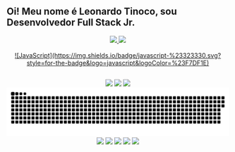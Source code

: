 ## Oi! Meu nome é Leonardo Tinoco, sou Desenvolvedor Full Stack Jr.
<div align="center">
  <a href="https://github.com/leotinoco7">
  <img height="160em" src="https://github-readme-stats.vercel.app/api/top-langs/?username=leotinoco7&layout=compact&theme=highcontrast"/>
  <img height="160em" src="https://github-readme-stats.vercel.app/api?username=leotinoco7&show_icons=true&theme=highcontrast"/>
<div style="display: inline_block"><br>
![JavaScript](https://img.shields.io/badge/javascript-%23323330.svg?style=for-the-badge&logo=javascript&logoColor=%23F7DF1E)

  ##
 
<div> 
  <a href="https://instagram.com/leotinoco7" target="_blank"><img src="https://img.shields.io/badge/-Instagram-%23E4405F?style=for-the-badge&logo=instagram&logoColor=white" target="_blank"></a>
  <a href = "mailto:leofptinoco7@gmail.com"><img src="https://img.shields.io/badge/-Gmail-%23333?style=for-the-badge&logo=gmail&logoColor=white" target="_blank"></a>
  <a href="https://www.linkedin.com/in/leotinoco7" target="_blank"><img src="https://img.shields.io/badge/-LinkedIn-%230077B5?style=for-the-badge&logo=linkedin&logoColor=white" target="_blank"></a> 
 
  <img src="https://github.com/leotinoco7/leotinoco7/blob/main/github-user-contribution.svg">
  
  <img src="https://img.shields.io/badge/javascript-%23323330.svg?style=for-the-badge&logo=javascript&logoColor=%23F7DF1E">
  <img src="https://img.shields.io/badge/javascript-%23323330.svg?style=for-the-badge&logo=javascript&logoColor=%23F7DF1E>
 <img src="https://img.shields.io/badge/node.js-6DA55F?style=for-the-badge&logo=node.js&logoColor=white>
  <img src="https://img.shields.io/badge/html5-%23E34F26.svg?style=for-the-badge&logo=html5&logoColor=white>
  <img src="https://img.shields.io/badge/css3-%231572B6.svg?style=for-the-badge&logo=css3&logoColor=white>
 <img src="https://img.shields.io/badge/react-%2320232a.svg?style=for-the-badge&logo=react&logoColor=%2361DAFB>
  <img src="https://img.shields.io/badge/github-%23121011.svg?style=for-the-badge&logo=github&logoColor=white>
 <img src="https://img.shields.io/badge/postgres-%23316192.svg?style=for-the-badge&logo=postgresql&logoColor=white>
  <img src="https://img.shields.io/badge/Visual%20Studio%20Code-0078d7.svg?style=for-the-badge&logo=visual-studio-code&logoColor=white>
 
</div>
</div>
